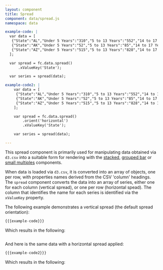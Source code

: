 ```yaml
---
layout: component
title: Spread
component: data/spread.js
namespace: data

example-code: |
  var data = [
   {"State":"AL","Under 5 Years":"310","5 to 13 Years":"552","14 to 17 Years":"259","18 to 24 Years":"450","25 to 44 Years":"1215","45 to 64 Years":"641"},
   {"State":"AK","Under 5 Years":"52","5 to 13 Years":"85","14 to 17 Years":"42","18 to 24 Years":"74","25 to 44 Years":"183","45 to 64 Years":"50"},
   {"State":"AZ","Under 5 Years":"515","5 to 13 Years":"828","14 to 17 Years":"362","18 to 24 Years":"601","25 to 44 Years":"1804","45 to 64 Years":"1523"}
  ];

  var spread = fc.data.spread()
      .xValueKey('State');

  var series = spread(data);

example-code2: |
    var data = [
     {"State":"AL","Under 5 Years":"310","5 to 13 Years":"552","14 to 17 Years":"259","18 to 24 Years":"450","25 to 44 Years":"1215","45 to 64 Years":"641"},
     {"State":"AK","Under 5 Years":"52","5 to 13 Years":"85","14 to 17 Years":"42","18 to 24 Years":"74","25 to 44 Years":"183","45 to 64 Years":"50"},
     {"State":"AZ","Under 5 Years":"515","5 to 13 Years":"828","14 to 17 Years":"362","18 to 24 Years":"601","25 to 44 Years":"1804","45 to 64 Years":"1523"}
    ];

    var spread = fc.data.spread()
        .orient('horizontal')
        .xValueKey('State');

    var series = spread(data);

---
```


This spread component is primarily used for manipulating data obtained via `d3.csv` into a suitable form for rendering with the [stacked](/components/series/stacked.html), [grouped bar](/components/series/grouped-bar.html) or [small multiples](/components/chart/small-multiples.html) components.

When data is loaded via `d3.csv`, it is converted into an array of objects, one per row, with properties names derived from the CSV 'column' headings. The `spread` component converts the data into an array of series, either one for each column (vertical spread), or one per row (horizontal spead). The column that identifies the name for each series is identified via the `xValueKey` property.

The following example demonstrates a vertical spread (the default spread orientation):

```js
{{{example-code}}}
```

Which results in the following:

<pre id="spread-vertical"></pre>
<script type="text/javascript">
(function() {
    {{{example-code}}}
    d3.select("#spread-vertical")
      .text(JSON.stringify(series, null, 2));
}());
</script>

And here is the same data with a horizontal spread applied:

```js
{{{example-code2}}}
```

Which results in the following:

<pre id="spread-horizontal"></pre>
<script type="text/javascript">
(function() {
    {{{example-code2}}}
    d3.select("#spread-horizontal")
      .text(JSON.stringify(series, null, 2));
}());
</script>
